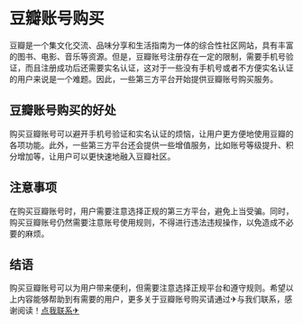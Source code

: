 # 豆瓣账号购买

豆瓣是一个集文化交流、品味分享和生活指南为一体的综合性社区网站，具有丰富的图书、电影、音乐等资源。但是，豆瓣账号注册存在一定的限制，需要手机号验证，而且注册成功后还需要实名认证，这对于一些没有手机号或者不方便实名认证的用户来说是一个难题。因此，一些第三方平台开始提供豆瓣账号购买服务。

## 豆瓣账号购买的好处

购买豆瓣账号可以避开手机号验证和实名认证的烦恼，让用户更方便地使用豆瓣的各项功能。此外，一些第三方平台还会提供一些增值服务，比如账号等级提升、积分增加等，让用户可以更快速地融入豆瓣社区。

## 注意事项

在购买豆瓣账号时，用户需要注意选择正规的第三方平台，避免上当受骗。同时，购买豆瓣账号仍然需要注意账号使用规则，不得进行违法违规操作，以免造成不必要的麻烦。

## 结语

购买豆瓣账号可以为用户带来便利，但需要注意选择正规平台和遵守规则。希望以上内容能够帮助到有需要的用户，更多关于豆瓣账号购买请通过✈与我们联系，感谢阅读！[点我联系✈](https://s.G208.com)